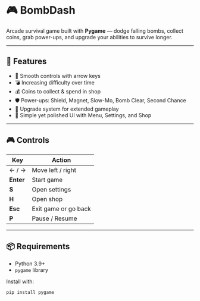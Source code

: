 # 🎮 BombDash

Arcade survival game built with **Pygame** — dodge falling bombs, collect coins, grab power-ups, and upgrade your abilities to survive longer.

---

## 📌 Features
- 🎯 Smooth controls with arrow keys
- 💣 Increasing difficulty over time
- 💰 Coins to collect & spend in shop
- 🛡 Power-ups: Shield, Magnet, Slow-Mo, Bomb Clear, Second Chance
- 🛒 Upgrade system for extended gameplay
- 🎨 Simple yet polished UI with Menu, Settings, and Shop

---

## 🎮 Controls
| Key | Action |
|-----|--------|
| ← / → | Move left / right |
| **Enter** | Start game |
| **S** | Open settings |
| **H** | Open shop |
| **Esc** | Exit game or go back |
| **P** | Pause / Resume |

---

## 📦 Requirements
- Python 3.9+
- `pygame` library

Install with:
```bash
pip install pygame
